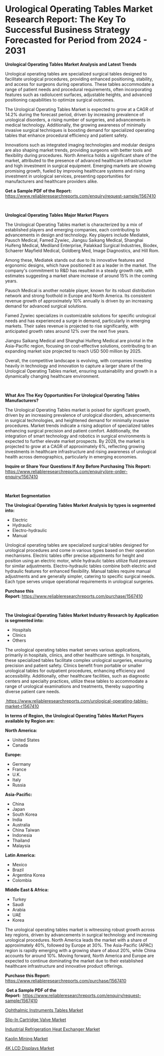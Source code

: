 <p><h1>Urological Operating Tables Market Research Report: The Key To Successful Business Strategy Forecasted for Period from 2024 - 2031</h1></p><p><strong>Urological Operating Tables Market Analysis and Latest Trends</strong></p>
<p><p>Urological operating tables are specialized surgical tables designed to facilitate urological procedures, providing enhanced positioning, stability, and access for surgeons during operations. These tables accommodate a range of patient needs and procedural requirements, often incorporating features such as radiolucent surfaces, adjustable heights, and advanced positioning capabilities to optimize surgical outcomes.</p><p>The Urological Operating Tables Market is expected to grow at a CAGR of 14.2% during the forecast period, driven by increasing prevalence of urological disorders, a rising number of surgeries, and advancements in medical technology. Additionally, the growing awareness of minimally invasive surgical techniques is boosting demand for specialized operating tables that enhance procedural efficiency and patient safety. </p><p>Innovations such as integrated imaging technologies and modular designs are also shaping market trends, providing surgeons with better tools and flexibility during procedures. North America holds a significant share of the market, attributed to the presence of advanced healthcare infrastructure and high investment in surgical equipment. Emerging markets are showing promising growth, fueled by improving healthcare systems and rising investment in urological services, presenting opportunities for manufacturers and healthcare providers alike.</p></p>
<p><strong>Get a Sample PDF of the Report:&nbsp;</strong> <a href="https://www.reliableresearchreports.com/enquiry/request-sample/1567410">https://www.reliableresearchreports.com/enquiry/request-sample/1567410</a></p>
<p>&nbsp;</p>
<p><strong>Urological Operating Tables Major Market Players</strong></p>
<p><p>The Urological Operating Tables market is characterized by a mix of established players and emerging companies, each contributing to advancements in design and technology. Key players include Mediatek, Pausch Medical, Famed Zywiec, Jiangsu Saikang Medical, Shanghai Huifeng Medical, Mediland Enterprise, Palakkad Surgical Industries, Biodex, Schaerer Mayfield Medical, Goldberg Med, Image Diagnostics, and Hill Rom. </p><p>Among these, Mediatek stands out due to its innovative features and ergonomic designs, which have positioned it as a leader in the market. The company's commitment to R&D has resulted in a steady growth rate, with estimates suggesting a market share increase of around 15% in the coming years. </p><p>Pausch Medical is another notable player, known for its robust distribution network and strong foothold in Europe and North America. Its consistent revenue growth of approximately 10% annually is driven by an increasing demand for advanced surgical solutions.</p><p>Famed Zywiec specializes in customizable solutions for specific urological needs and has experienced a surge in demand, particularly in emerging markets. Their sales revenue is projected to rise significantly, with anticipated growth rates around 12% over the next five years.</p><p>Jiangsu Saikang Medical and Shanghai Huifeng Medical are pivotal in the Asia-Pacific region, focusing on cost-effective solutions, contributing to an expanding market size projected to reach USD 500 million by 2025.</p><p>Overall, the competitive landscape is evolving, with companies investing heavily in technology and innovation to capture a larger share of the Urological Operating Tables market, ensuring sustainability and growth in a dynamically changing healthcare environment.</p></p>
<p>&nbsp;</p>
<p><strong>What Are The Key Opportunities For Urological Operating Tables Manufacturers?</strong></p>
<p><p>The Urological Operating Tables market is poised for significant growth, driven by an increasing prevalence of urological disorders, advancements in surgical technologies, and heightened demand for minimally invasive procedures. Market trends indicate a rising adoption of specialized tables enhancing surgical precision and patient comfort. Additionally, the integration of smart technology and robotics in surgical environments is expected to further elevate market prospects. By 2028, the market is projected to grow at a CAGR of approximately 6%, reflecting growing investments in healthcare infrastructure and rising awareness of urological health across demographics, particularly in emerging economies.</p></p>
<p><strong>Inquire or Share Your Questions If Any Before Purchasing This Report:</strong> <a href="https://www.reliableresearchreports.com/enquiry/pre-order-enquiry/1567410">https://www.reliableresearchreports.com/enquiry/pre-order-enquiry/1567410</a></p>
<p>&nbsp;</p>
<p><strong>Market Segmentation</strong></p>
<p><strong>The Urological Operating Tables Market Analysis by types is segmented into:</strong></p>
<p><ul><li>Electric</li><li>Hydraulic</li><li>Electro-hydraulic</li><li>Manual</li></ul></p>
<p><p>Urological operating tables are specialized surgical tables designed for urological procedures and come in various types based on their operation mechanisms. Electric tables offer precise adjustments for height and position using an electric motor, while hydraulic tables utilize fluid pressure for similar adjustments. Electro-hydraulic tables combine both electric and hydraulic features for enhanced flexibility. Manual tables require manual adjustments and are generally simpler, catering to specific surgical needs. Each type serves unique operational requirements in urological surgeries.</p></p>
<p><strong>Purchase this Report:&nbsp;</strong><a href="https://www.reliableresearchreports.com/purchase/1567410">https://www.reliableresearchreports.com/purchase/1567410</a></p>
<p>&nbsp;</p>
<p><strong>The Urological Operating Tables Market Industry Research by Application is segmented into:</strong></p>
<p><ul><li>Hospitals</li><li>Clinics</li><li>Others</li></ul></p>
<p><p>The urological operating tables market serves various applications, primarily in hospitals, clinics, and other healthcare settings. In hospitals, these specialized tables facilitate complex urological surgeries, ensuring precision and patient safety. Clinics benefit from portable or smaller urological tables for outpatient procedures, enhancing efficiency and accessibility. Additionally, other healthcare facilities, such as diagnostic centers and specialty practices, utilize these tables to accommodate a range of urological examinations and treatments, thereby supporting diverse patient care needs.</p></p>
<p><a href="https://www.reliableresearchreports.com/urological-operating-tables-market-r1567410">&nbsp;https://www.reliableresearchreports.com/urological-operating-tables-market-r1567410</a></p>
<p><strong>In terms of Region, the Urological Operating Tables Market Players available by Region are:</strong></p>
<p>
    <p> <strong> North America: </strong>
        <ul>
            <li>United States</li>
            <li>Canada</li>
        </ul>
        </p> 
    <p> <strong> Europe: </strong>
        <ul>
            <li>Germany</li>
            <li>France</li>
            <li>U.K.</li>
            <li>Italy</li>
            <li>Russia</li>
        </ul>
        </p> 
    <p> <strong> Asia-Pacific: </strong>
        <ul>
            <li>China</li>
            <li>Japan</li>
            <li>South Korea</li>
            <li>India</li>
            <li>Australia</li>
            <li>China Taiwan</li>
            <li>Indonesia</li>
            <li>Thailand</li>
            <li>Malaysia</li>
        </ul>
        </p> 
    <p> <strong> Latin America: </strong>
        <ul>
            <li>Mexico</li>
            <li>Brazil</li>
            <li>Argentina Korea</li>
            <li>Colombia</li>
        </ul>
        </p> 
    <p> <strong> Middle East & Africa: </strong>
        <ul>
            <li>Turkey</li>
            <li>Saudi</li>
            <li>Arabia</li>
            <li>UAE</li>
            <li>Korea</li>
        </ul>
    </p>
    </p>
<p><p>The urological operating tables market is witnessing robust growth across key regions, driven by advancements in surgical technology and increasing urological procedures. North America leads the market with a share of approximately 40%, followed by Europe at 30%. The Asia-Pacific (APAC) region is rapidly emerging with a growing share of about 20%, while China accounts for around 10%. Moving forward, North America and Europe are expected to continue dominating the market due to their established healthcare infrastructure and innovative product offerings.</p></p>
<p><strong>Purchase this Report: </strong><a href="https://www.reliableresearchreports.com/purchase/1567410">https://www.reliableresearchreports.com/purchase/1567410</a></p>
<p>&nbsp;<strong>Get a Sample PDF of the Report:&nbsp;&nbsp;</strong><a href="https://www.reliableresearchreports.com/enquiry/request-sample/1567410">https://www.reliableresearchreports.com/enquiry/request-sample/1567410</a></p>
<p><strong></strong></p>
<p><p><a href="https://github.com/Rekhakhatun65/Market-Research-Report-List-1/blob/main/ophthalmic-instruments-tables-market.md">Ophthalmic Instruments Tables Market</a></p><p><a href="https://medium.com/@debabratabiswas6480/slip-in-cartridge-valve-market-size-is-growing-at-cagr-of-7-6-63f9d811829f?postPublishedType=repub">Slip-In Cartridge Valve Market</a></p><p><a href="https://medium.com/@debabratabiswas6480/market-forecast-global-industrial-refrigeration-heat-exchanger-trends-and-impact-analysis-2024-665d77ca7e25">Industrial Refrigeration Heat Exchanger Market</a></p><p><a href="https://www.linkedin.com/pulse/kaolin-mining-market-share-size-trends-industry-analysis-report-v6cyf?trackingId=hncqflB7QgO%2BT1irZUgj0A%3D%3D">Kaolin Mining Market</a></p><p><a href="https://issuu.com/reportprime-2/docs/4k-lcd-displays-market-size-2030.pp_07496015929485">4K LCD Displays Market</a></p></p>